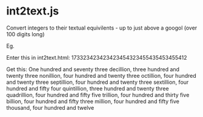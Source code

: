 # int2text.js
Convert integers to their textual equivilents - up to just above a googol (over 100 digits long)

Eg. 

Enter this in int2text.html: 173323423423423454323455435453455412

Get this: One hundred and seventy three decillion, three hundred and twenty three nonillion, four hundred and twenty three octillion, four hundred and twenty three septillion, four hundred and twenty three sextillion, four hundred and fifty four quintillion, three hundred and twenty three quadrillion, four hundred and fifty five trillion, four hundred and thirty five billion, four hundred and fifty three million, four hundred and fifty five thousand, four hundred and twelve

